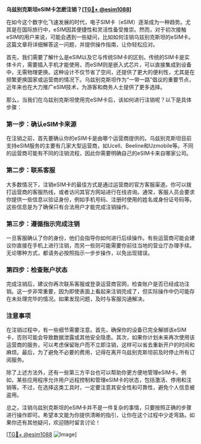 **乌兹别克斯坦eSIM卡怎麽注销？[[TG💪+ @esim1088](https://t.me/s/esim1088)]**

在如今这个数字化飞速发展的时代，电子SIM卡（eSIM）逐渐成为一种趋势。尤其是在国际旅行中，eSIM因其便捷性和灵活性备受推崇。然而，对于初次接触eSIM的用户来说，可能会遇到一些疑问，比如如何注销乌兹别克斯坦的eSIM卡。这篇文章将详细解答这一问题，并提供操作指南，让你轻松应对。

首先，我们需要了解什么是eSIM以及它与传统SIM卡的区别。传统的SIM卡是实体卡片，需要插入手机才能使用，而eSIM则是嵌入式芯片，可以直接集成到设备中，无需物理更换。这种设计不仅节省了空间，还提供了更大的便利性，尤其是在频繁更换国家或运营商的情况下。乌兹别克斯坦作为“一带一路”倡议的重要节点，近年来也在大力推广eSIM技术，为游客和商务人士提供了更多选择。

那么，当我们在乌兹别克斯坦使用完eSIM卡后，该如何进行注销呢？以下是具体步骤：

### 第一步：确认eSIM卡来源
在注销之前，首先要确认你的eSIM卡是由哪个运营商提供的。乌兹别克斯坦目前支持eSIM服务的主要有几家大型运营商，如Ucell、Beeline和Uzmobile等。不同的运营商可能有不同的注销流程，因此你需要明确自己的eSIM卡来自哪家公司。

### 第二步：联系客服
大多数情况下，注销eSIM卡的最佳方式是通过运营商的官方客服渠道。你可以拨打运营商的客服热线，或者访问其官方网站进行在线咨询。通常，客服人员会要求你提供一些信息以验证身份，例如手机号码、注册时使用的姓名或身份证号码等。这些信息是为了确保只有合法用户才能完成注销操作。

### 第三步：遵循指示完成注销
一旦客服确认了你的身份，他们会指导你如何进行后续操作。有些运营商可能会建议你直接在手机上进行注销，而另一些则可能需要你前往当地的营业厅办理手续。无论哪种方式，都请务必按照指示一步步操作，以免出现错误。

### 第四步：检查账户状态
完成注销后，建议你再次联系客服或登录运营商官网，检查账户是否已经成功注销。这一步非常重要，因为即使表面上看起来注销完成了，但实际操作中仍可能存在未处理完毕的情况。如果发现问题，及时与客服沟通解决。

### 注意事项
在注销过程中，有一些细节需要注意。首先，确保你的设备已完全解绑该eSIM卡，否则可能会导致数据泄露或其他安全隐患。其次，如果你计划未来再次使用该运营商的服务，可以考虑保留账户而不立即注销，这样可以省去重新开户的时间和麻烦。最后，为了避免不必要的费用，记得在离开乌兹别克斯坦前及时停止所有订阅服务。

除了上述方法外，还有一些第三方平台也可以帮助你更方便地管理eSIM卡。例如，某些应用程序允许用户远程控制和管理eSIM卡的状态，包括激活、停用和注销等。不过，在选择这类工具时，一定要注意其安全性和可靠性，避免个人信息被盗用。

总之，注销乌兹别克斯坦的eSIM卡并不是一件复杂的事情，只要按照正确的步骤进行操作即可。希望本文能为你提供清晰的指引，让你在这个过程中少走弯路。如果你还有其他疑问，欢迎随时留言讨论！

[[TG💪+ @esim1088](https://t.me/s/esim1088) ![Image](https://i.postimg.cc/4NQfJmqS/Snipaste-2025-05-13-00-14-12.png)]